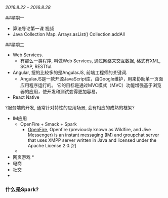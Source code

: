 *2016.8.22 - 2016.8.28*

##星期一
* 算法导论第一课 视频
* Java Collection Map. Arrays.asList() Collection.addAll

##星期二
* Web Services.
  * 有那么一类程序, 叫做Web Services, 通过网络来交互数据, 格式有XML, SOAP, RESTful.
* Angular, 搜的比较多的是AngularJS, 前端工程师的关键词.
  * AngularJS是一款开源JavaScript库，由Google维护，用来协助单一页面应用程序运行的。
  它的目标是通过MVC模式（MVC）功能增强基于浏览器的应用，使开发和测试变得更加容易。
* React Native

?服务端的开发, 通常针对特性的应用场景, 会有相应的成熟的框架?
* IM应用
  * OpenFire + Smack + Spark
    * [OpenFire](https://en.wikipedia.org/wiki/Openfire), 
      Openfire (previously known as Wildfire, and Jive Messenger) is an instant messaging (IM) 
      and groupchat server that uses XMPP server written in Java and licensed under the Apache License 2.0.[2]
  * 
* 网页游戏
  *
* 电商
* 社交
* 

### 什么是Spark?

